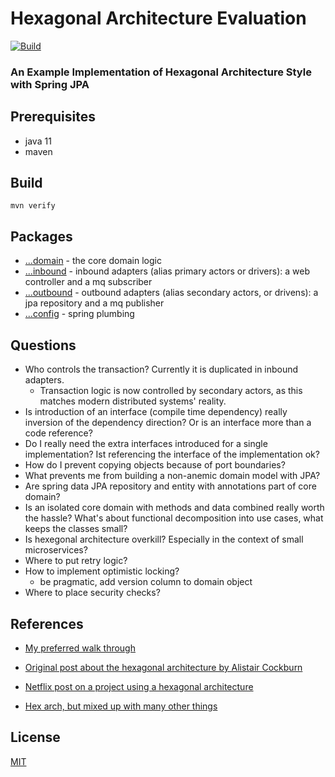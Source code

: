 # Hexagonal Architecture Evaluation
[![Build](https://github.com/cbuschka/hexarch-eval/workflows/build/badge.svg)](https://github.com/cbuschka/hexarch-eval)

### An Example Implementation of Hexagonal Architecture Style with Spring JPA

## Prerequisites
* java 11
* maven

## Build
```
mvn verify
```

## Packages
* [...domain](./domain/src/main/java/com/github/cbuschka/hexarch_eval/domain/) - the core domain logic
* [...inbound](./webapp/src/main/java/com/github/cbuschka/hexarch_eval/inbound/) - inbound adapters (alias primary actors or drivers): a web controller and a mq subscriber
* [...outbound](./webapp/src/main/java/com/github/cbuschka/hexarch_eval/outbound/) - outbound adapters (alias secondary actors, or drivens): a jpa repository and a mq publisher
* [...config](./webapp/src/main/java/com/github/cbuschka/hexarch_eval/config/) - spring plumbing

## Questions
* Who controls the transaction? Currently it is duplicated in inbound adapters.
  * Transaction logic is now controlled by secondary actors, as this matches modern distributed systems' reality.
* Is introduction of an interface (compile time dependency) really inversion of the dependency direction? Or is an interface more than a code reference?
* Do I really need the extra interfaces introduced for a single implementation? Ist referencing the interface of the implementation ok?
* How do I prevent copying objects because of port boundaries?
* What prevents me from building a non-anemic domain model with JPA?
* Are spring data JPA repository and entity with annotations part of core domain?
* Is an isolated core domain with methods and data combined really worth the hassle? What's about functional decomposition into use cases, what keeps the classes small?
* Is hexegonal architecture overkill? Especially in the context of small microservices?
* Where to put retry logic? 
* How to implement optimistic locking?
  * be pragmatic, add version column to domain object
* Where to place security checks?

## References
* [My preferred walk through](https://hackernoon.com/decoupling-your-technical-code-from-your-business-logic-with-the-hexagonal-architecture-c73y23zs4)
* [Original post about the hexagonal architecture by Alistair Cockburn](http://archive.is/5j2NI)
* [Netflix post on a project using a hexagonal architecture](https://netflixtechblog.com/ready-for-changes-with-hexagonal-architecture-b315ec967749)

* [Hex arch, but mixed up with many other things](https://fideloper.com/hexagonal-architecture)

## License
[MIT](./license.txt)
